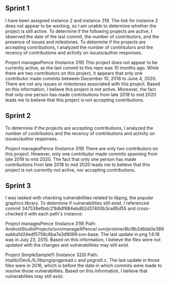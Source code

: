## Sprint 1
I have been assigned instance 2 and instance 319. The link for instance 2 does not appear to be working, so I am unable to determine whether the project is still active. To determine if the following projects are active, I observed the date of the last commit, the number of contributors, and the presence of issues and milestones. To determine if the projects are accepting contributions, I analyzed the number of contirbutors and the recency of contributions and activity on issues/author responses.

Project managexPence (Instance 319)
This project does not appear to be currently active, as the last commit to this repo was 10 months ago. While there are two contributors on this project, it appears that only one contributor made commits between December 10, 2018 to June 4, 2020. There are not any issues or milestones associated with this project. Based on this information, I believe this project is not active. Moreover, the fact that only one person has made contributions from late 2018 to mid 2020 leads me to believe that this project is not accepting contributions. 

## Sprint 2
To determine if the projects are accepting contributions, I analyzed the number of contirbutors and the recency of contributions and activity on issues/author responses.

Project managexPence (Instance 319)
There are only two contributors on this project. However, only one contributor made commits spanning from late 2018 to mid 2020. The fact that only one person has made contributions from late 2018 to mid 2020 leads me to believe that this project is not currently not active, nor accepting contributions. 

## Sprint 3
I was tasked with checking vulnerabilities related to libpng, the popular graphics library. To determine if vulnerabilities still exist, I referenced commit 347538efbdc21b8df684ebd92d37400b3ce85d55 and cross-checked it with each path's instance. 

Project managexPence (Instance 319)
Path: AndroidStudioProjects/svn/manageXPence/.svn/pristine/8b/8b2d6da0e389eabba1d24edf5758c6ba7a3d9099.svn-base. The last update in png 1.6.18 was in July 23, 2015. Based on this information, I believe the files were not updated with the changes and vulnerabilities may still exist.

Project SimpleSample11 (Instance 320)
Path: implib/DevIL/IL/libpng/pngpread.c and pngrutil.c. The last update in those files were in 2016, which is before the date in which commits were made to resolve those vulnerabilties. Based on this information, I believe that vulnerabilties may still exist. 
